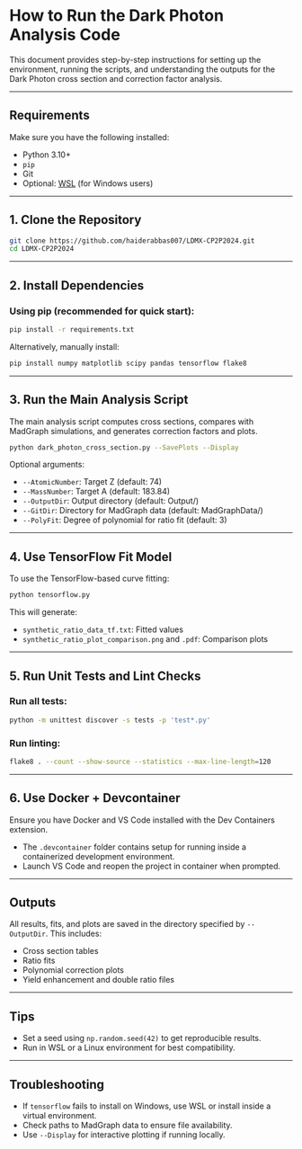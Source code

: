 # How to Run the Dark Photon Analysis Code

This document provides step-by-step instructions for setting up the environment, running the scripts, and understanding the outputs for the Dark Photon cross section and correction factor analysis.

---

## Requirements

Make sure you have the following installed:

* Python 3.10+
* `pip`
* Git
* Optional: [WSL](https://learn.microsoft.com/en-us/windows/wsl/install) (for Windows users)

---

## 1. Clone the Repository

```bash
git clone https://github.com/haiderabbas007/LDMX-CP2P2024.git
cd LDMX-CP2P2024
```

---

## 2. Install Dependencies

### Using pip (recommended for quick start):

```bash
pip install -r requirements.txt
```

Alternatively, manually install:

```bash
pip install numpy matplotlib scipy pandas tensorflow flake8
```

---

## 3. Run the Main Analysis Script

The main analysis script computes cross sections, compares with MadGraph simulations, and generates correction factors and plots.

```bash
python dark_photon_cross_section.py --SavePlots --Display
```

Optional arguments:

* `--AtomicNumber`: Target Z (default: 74)
* `--MassNumber`: Target A (default: 183.84)
* `--OutputDir`: Output directory (default: Output/)
* `--GitDir`: Directory for MadGraph data (default: MadGraphData/)
* `--PolyFit`: Degree of polynomial for ratio fit (default: 3)

---

## 4. Use TensorFlow Fit Model

To use the TensorFlow-based curve fitting:

```bash
python tensorflow.py
```

This will generate:

* `synthetic_ratio_data_tf.txt`: Fitted values
* `synthetic_ratio_plot_comparison.png` and `.pdf`: Comparison plots

---

## 5. Run Unit Tests and Lint Checks

### Run all tests:

```bash
python -m unittest discover -s tests -p 'test*.py'
```

### Run linting:

```bash
flake8 . --count --show-source --statistics --max-line-length=120
```

---

## 6. Use Docker + Devcontainer

Ensure you have Docker and VS Code installed with the Dev Containers extension.

* The `.devcontainer` folder contains setup for running inside a containerized development environment.
* Launch VS Code and reopen the project in container when prompted.

---

## Outputs

All results, fits, and plots are saved in the directory specified by `--OutputDir`. This includes:

* Cross section tables
* Ratio fits
* Polynomial correction plots
* Yield enhancement and double ratio files

---

## Tips

* Set a seed using `np.random.seed(42)` to get reproducible results.
* Run in WSL or a Linux environment for best compatibility.

---

## Troubleshooting

* If `tensorflow` fails to install on Windows, use WSL or install inside a virtual environment.
* Check paths to MadGraph data to ensure file availability.
* Use `--Display` for interactive plotting if running locally.
